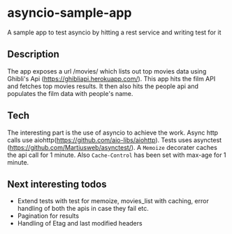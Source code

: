 # asyncio-sample-app
A sample app to test asyncio by hitting a rest service and writing test for it

## Description
The app exposes a url /movies/ which lists out top movies data using Ghibli's Api (https://ghibliapi.herokuapp.com/).
This app hits the film API and fetches top movies results. It then also hits the people api and populates the film data with people's name.

## Tech
The interesting part is the use of asyncio to achieve the work. Async http calls use aiohttp(https://github.com/aio-libs/aiohttp).
Tests uses asynctest (https://github.com/Martiusweb/asynctest/). 
A `Memoize` decorater caches the api call for 1 minute. Also `Cache-Control` has been set with max-age for 1 minute.

## Next interesting todos
- Extend tests with test for memoize, movies_list with caching, error handling of both the apis in case they fail etc.
- Pagination for results
- Handling of Etag and last modified headers
